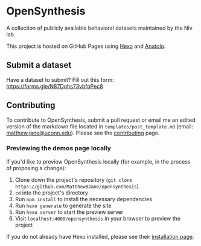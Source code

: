 # OpenSynthesis

A collection of publicly available behavioral datasets maintained by the Niv lab.

This project is hosted on GitHub Pages using [Hexo](https://hexo.io/docs/) and [Anatolo](https://github.com/Lhcfl/hexo-theme-anatolo).

## Submit a dataset

Have a dataset to submit? Fill out this form: https://forms.gle/N87Dqhs73vbfoPec8

## Contributing

To contribute to OpenSynthesis, submit a pull request or email me an edited version of the markdown file located in `templates/post_template.md` (email: matthew.jane@uconn.edu). Please see the [contributing](https://MatthewBJane.github.io/opensynthesis/contribute) page. 

### Previewing the demos page locally

If you'd like to preview OpenSynthesis locally (for example, in the process of proposing a change):

1. Clone down the project's repository (`git clone https://github.com/MatthewBJane/opensynthesis`)
2. `cd` into the project's directory
3. Run `npm install` to install the necessary dependencies
4. Run `hexo generate` to generate the site
5. Run `hexo server` to start the preview server
6. Visit `localhost:4000/opensynthesis` in your browser to preview the project

If you do not already have Hexo installed, please see their [installation page](https://hexo.io/docs/#Installation).
